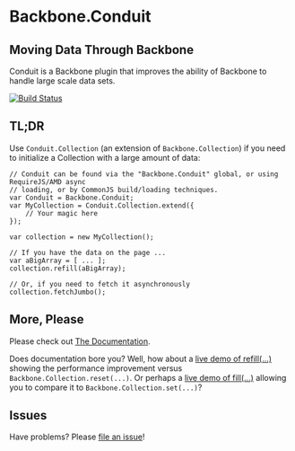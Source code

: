 # Backbone.Conduit
## Moving Data Through Backbone
Conduit is a Backbone plugin that improves the ability of Backbone to handle large scale data sets.  

[![Build Status](https://travis-ci.org/pwagener/backbone.conduit.svg?branch=master)](https://travis-ci.org/pwagener/backbone.conduit)

## TL;DR
Use `Conduit.Collection` (an extension of `Backbone.Collection`) if you need to
initialize a Collection with a large amount of data:
```
// Conduit can be found via the "Backbone.Conduit" global, or using RequireJS/AMD async
// loading, or by CommonJS build/loading techniques.
var Conduit = Backbone.Conduit;
var MyCollection = Conduit.Collection.extend({
    // Your magic here
});

var collection = new MyCollection();

// If you have the data on the page ...
var aBigArray = [ ... ];
collection.refill(aBigArray);

// Or, if you need to fetch it asynchronously
collection.fetchJumbo();
```

## More, Please
Please check out [The Documentation](http://pwagener.github.io/backbone.conduit/).

Does documentation bore you?  Well, how about a
[live demo of refill(...)](http://pwagener.github.io/backbone.conduit/examples/refill-vs-reset.html) showing the
performance improvement versus `Backbone.Collection.reset(...)`.  Or perhaps a
[live demo of fill(...)](http://pwagener.github.io/backbone.conduit/examples/fill-vs-set.html) allowing you to
compare it to `Backbone.Collection.set(...)`?

## Issues
Have problems?  Please [file an issue](https://github.com/pwagener/backbone.conduit/issues)!
